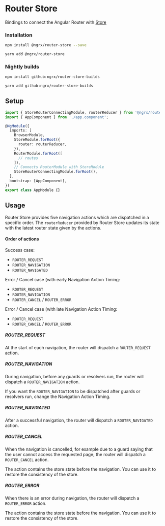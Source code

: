 # Router Store

Bindings to connect the Angular Router with [Store](guide/store)

### Installation

```sh
npm install @ngrx/router-store --save
```

```sh
yarn add @ngrx/router-store
```

### Nightly builds

```sh
npm install github:ngrx/router-store-builds
```

```sh
yarn add github:ngrx/router-store-builds
```

## Setup

```ts
import { StoreRouterConnectingModule, routerReducer } from '@ngrx/router-store';
import { AppComponent } from './app.component';

@NgModule({
  imports: [
    BrowserModule,
    StoreModule.forRoot({
      router: routerReducer,
    }),
    RouterModule.forRoot([
      // routes
    ]),
    // Connects RouterModule with StoreModule
    StoreRouterConnectingModule.forRoot(),
  ],
  bootstrap: [AppComponent],
})
export class AppModule {}
```

## Usage

Router Store provides five navigation actions which are dispatched in a specific order. The `routerReducer` provided by Router Store updates its state with the latest router state given by the actions.

#### Order of actions

Success case:

- `ROUTER_REQUEST`
- `ROUTER_NAVIGATION`
- `ROUTER_NAVIGATED`

Error / Cancel case (with early Navigation Action Timing:

- `ROUTER_REQUEST`
- `ROUTER_NAVIGATION`
- `ROUTER_CANCEL` / `ROUTER_ERROR`

Error / Cancel case (with late Navigation Action Timing:

- `ROUTER_REQUEST`
- `ROUTER_CANCEL` / `ROUTER_ERROR`

##### ROUTER_REQUEST

At the start of each navigation, the router will dispatch a `ROUTER_REQUEST` action.

##### ROUTER_NAVIGATION

During navigation, before any guards or resolvers run, the router will dispatch a `ROUTER_NAVIGATION` action.

If you want the `ROUTER_NAVIGATION` to be dispatched after guards or resolvers run, change the Navigation Action Timing.

##### ROUTER_NAVIGATED

After a successful navigation, the router will dispatch a `ROUTER_NAVIGATED` action.

##### ROUTER_CANCEL

When the navigation is cancelled, for example due to a guard saying that the user cannot access the requested page, the router will dispatch a `ROUTER_CANCEL` action.

The action contains the store state before the navigation. You can use it to restore the consistency of the store.

##### ROUTER_ERROR

When there is an error during navigation, the router will dispatch a `ROUTER_ERROR` action.

The action contains the store state before the navigation. You can use it to restore the consistency of the store.
